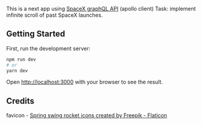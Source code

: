 This is a next app using [SpaceX graphQL API](https://api.spacex.land/graphql/) (apollo client)
Task: implement infinite scroll of past SpaceX launches.

## Getting Started

First, run the development server:

```bash
npm run dev
# or
yarn dev
```

Open [http://localhost:3000](http://localhost:3000) with your browser to see the result.

## Credits
favicon - [Spring swing rocket icons created by Freepik - Flaticon](https://www.flaticon.com/free-icons/spring-swing-rocket)
